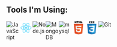 ## Tools I'm Using:

<img align="left" alt="JavaScript" width="35px" src="https://upload.wikimedia.org/wikipedia/commons/thumb/9/99/Unofficial_JavaScript_logo_2.svg/768px-Unofficial_JavaScript_logo_2.svg.png" />

<img align="left" alt="React" width="35px" src="https://raw.githubusercontent.com/github/explore/80688e429a7d4ef2fca1e82350fe8e3517d3494d/topics/react/react.png" />

<img align="left" alt="Node.js" width="35px" src="https://img.icons8.com/color/452/nodejs.png" />

<img align="left" alt="MongoDB" width="35px" src="https://cdn.iconscout.com/icon/free/png-512/mongodb-5-1175140.png" />

<img align="left" alt="mysql" width="35px" src="https://cdn.worldvectorlogo.com/logos/mysql.svg" />

<img align="left" alt="HTML5" width="35px" src="https://raw.githubusercontent.com/github/explore/80688e429a7d4ef2fca1e82350fe8e3517d3494d/topics/html/html.png" />

<img align="left" alt="CSS3" width="35px" src="https://raw.githubusercontent.com/github/explore/80688e429a7d4ef2fca1e82350fe8e3517d3494d/topics/css/css.png" />

<img align="left" alt="Git" width="35px" src="https://git-scm.com/images/logos/downloads/Git-Icon-1788C.png" />
